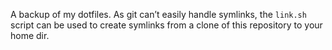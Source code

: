 A backup of my dotfiles. As git can’t easily handle symlinks, the `link.sh` script can be used to create symlinks from a clone of this repository to your home dir. 
